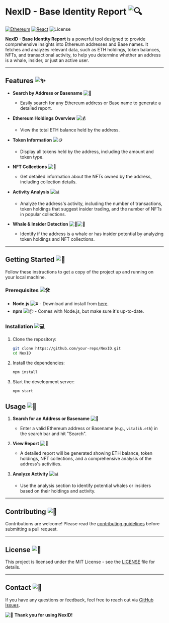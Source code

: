 # **NexID - Base Identity Report** ![🔍](https://img.icons8.com/emoji/20/000000/magnifying-glass-tilted-left-emoji.png)

[![Ethereum](https://img.shields.io/badge/Ethereum-4CAF50?style=for-the-badge&logo=Ethereum&logoColor=white)](https://ethereum.org) [![React](https://img.shields.io/badge/React-61DAFB?style=for-the-badge&logo=react&logoColor=white)](https://reactjs.org) ![License](https://img.shields.io/github/license/your-repo/NexID?style=for-the-badge)

**NexID - Base Identity Report** is a powerful tool designed to provide comprehensive insights into Ethereum addresses and Base names. It fetches and analyzes relevant data, such as ETH holdings, token balances, NFTs, and transactional activity, to help you determine whether an address is a whale, insider, or just an active user.

---

## **Features** ![✨](https://img.icons8.com/emoji/20/000000/sparkles.png)

- **Search by Address or Basename** ![🔎](https://img.icons8.com/emoji/20/000000/eyes-emoji.png)
  - Easily search for any Ethereum address or Base name to generate a detailed report.

- **Ethereum Holdings Overview** ![💰](https://img.icons8.com/emoji/20/000000/money-bag-emoji.png)
  - View the total ETH balance held by the address.

- **Token Information** ![🪙](https://img.icons8.com/emoji/20/000000/coin-emoji.png)
  - Display all tokens held by the address, including the amount and token type.

- **NFT Collections** ![🎨](https://img.icons8.com/emoji/20/000000/art-emoji.png)
  - Get detailed information about the NFTs owned by the address, including collection details.

- **Activity Analysis** ![📊](https://img.icons8.com/emoji/20/000000/bar-chart-emoji.png)
  - Analyze the address's activity, including the number of transactions, token holdings that suggest insider trading, and the number of NFTs in popular collections.

- **Whale & Insider Detection** ![🐋](https://img.icons8.com/emoji/20/000000/whale-emoji.png)![🚨](https://img.icons8.com/emoji/20/000000/police-car-light-emoji.png)
  - Identify if the address is a whale or has insider potential by analyzing token holdings and NFT collections.

---

## **Getting Started** ![🚀](https://img.icons8.com/emoji/20/000000/rocket-emoji.png)

Follow these instructions to get a copy of the project up and running on your local machine.

### **Prerequisites** ![🛠️](https://img.icons8.com/emoji/20/000000/hammer-and-wrench-emoji.png)

- **Node.js** ![⬇️](https://img.icons8.com/emoji/20/000000/down-arrow-emoji.png) - Download and install from [here](https://nodejs.org/).
- **npm** ![📦](https://img.icons8.com/emoji/20/000000/package-emoji.png) - Comes with Node.js, but make sure it's up-to-date.

### **Installation** ![💻](https://img.icons8.com/emoji/20/000000/laptop-emoji.png)

1. Clone the repository:

   ```bash
   git clone https://github.com/your-repo/NexID.git
   cd NexID

2. Install the dependencies:
  
    ```bash
    npm install

3.  Start the development server:

    ```bash
    npm start

## **Usage** ![📘](https://img.icons8.com/emoji/20/000000/open-book-emoji.png)

1. **Search for an Address or Basename** ![🔎](https://img.icons8.com/emoji/20/000000/magnifying-glass-tilted-left-emoji.png)
   - Enter a valid Ethereum address or Basename (e.g., `vitalik.eth`) in the search bar and hit "Search".

2. **View Report** ![📄](https://img.icons8.com/emoji/20/000000/page-with-curl-emoji.png)
   - A detailed report will be generated showing ETH balance, token holdings, NFT collections, and a comprehensive analysis of the address's activities.

3. **Analyze Activity** ![📊](https://img.icons8.com/emoji/20/000000/chart-increasing-emoji.png)
   - Use the analysis section to identify potential whales or insiders based on their holdings and activity.

---

## **Contributing** ![🤝](https://img.icons8.com/emoji/20/000000/handshake-emoji.png)

Contributions are welcome! Please read the [contributing guidelines](CONTRIBUTING.md) before submitting a pull request.

---

## **License** ![📜](https://img.icons8.com/emoji/20/000000/scroll-emoji.png)

This project is licensed under the MIT License - see the [LICENSE](LICENSE) file for details.

---

## **Contact** ![📧](https://img.icons8.com/emoji/20/000000/email-emoji.png)

If you have any questions or feedback, feel free to reach out via [GitHub Issues](https://github.com/your-repo/NexID/issues).

![👋](https://img.icons8.com/emoji/20/000000/waving-hand-emoji.png) **Thank you for using NexID!**
